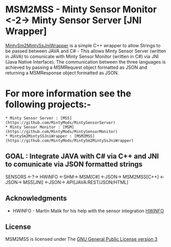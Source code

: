 # MSM2MSS - Minty Sensor Monitor <-2-> Minty Sensor Server [JNI Wrapper]

[MintySm2MintySsJniWrapper](https://github.com/MintyMods/MintySm2MintySsJniWrapper) is a simple C++ wrapper to allow Strings to be passed between JAVA and C# - This allows Minty Sensor Server (written in JAVA) to comunicate with Minty Sensor Monitor (written in C#) via JNI (Java Native Interface).
The communication between the three languages is achieved by passing a MSMRequest object formatted as JSON and returning a MSMResponse object formatted as JSON.



# For more information see the following projects:-

	* Minty Sensor Server : [MSS](https://github.com/MintyMods/MintySensorServer)
	* Minty Sensor Monitor : [MSM](https://github.com/MintyMods/MintySensorMonitor)
	* MintySm2MintySSJniWrapper : [MSM2MSS](https://github.com/MintyMods/MintySm2MintySsJniWrapper)

## GOAL : Integrate JAVA with C# via C++ and JNI to comunicate via JSON formatted strings

SENSORS <-?-> HWiNFO <-SHM-> MSM[C#] <-JSON-> MSM2MSS[C++] <-JSON-> MSS[JNI] <-JSON-> API[JAVA:REST/JSON/HTML]

## Acknowledgments

  * HWiNFO - Martin Malik for his help with the sensor integration [HWiNFO](http://hwinfo.com)

## License
MSM2MSS is licensed under The [GNU General Public License version 3](https://www.gnu.org/licenses/gpl-3.0.en.html)
